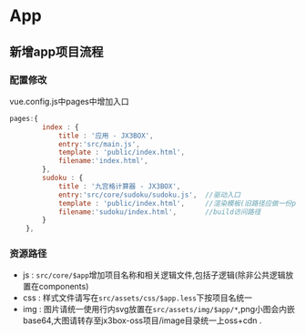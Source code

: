 # App

## 新增app项目流程

### 配置修改
vue.config.js中pages中增加入口
```javascript
pages:{
        index : {
            title : '应用 - JX3BOX',
            entry:'src/main.js',
            template : 'public/index.html',
            filename:'index.html',
        },
        sudoku : {
            title : '九宫格计算器 - JX3BOX',
            entry:'src/core/sudoku/sudoku.js',  //驱动入口
            template : 'public/index.html',     //渲染模板(旧路径应做一份public重定向)
            filename:'sudoku/index.html',       //build访问路径
        }
    },

```

### 资源路径
+ js : `src/core/$app`增加项目名称和相关逻辑文件,包括子逻辑(除非公共逻辑放置在components)
+ css : 样式文件请写在`src/assets/css/$app.less`下按项目名统一
+ img : 图片请统一使用行内svg放置在`src/assets/img/$app/*`,png小图会内嵌base64,大图请转存至jx3box-oss项目/image目录统一上oss+cdn
.